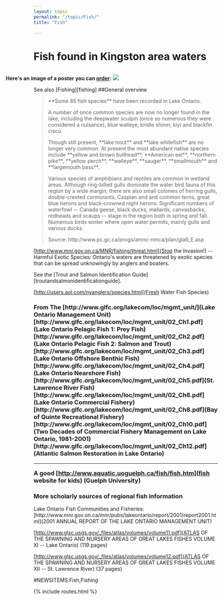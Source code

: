 ```yaml
---
layout: topic
permalink: "/topic/Fish/"
title: "Fish"

---
```


<h1>Fish found in Kingston area waters</h1>
<div class="imagewrap" style="float:right;width:580px;">
<p><strong>Here's an image of a poster you can <a href="http://www.seagrant.wisc.edu/greatlakesfish/poster.html">order</a>:</strong>
<a href="http://www.seagrant.wisc.edu/greatlakesfish/poster.html"><img src="http://www.seagrant.wisc.edu/greatlakesfish/Graphics/PosterLG.jpg"></a></p></div>
See also [Fishing][fishing]
##General overview<blockquote>
<p>**Some 85 fish species** have been recorded in Lake Ontario.
<p>A number of once common species are now no longer found in the lake, including the deepwater sculpin (once so numerous they were considered a nuisance), blue walleye, bridle shiner, kiyi and blackfin cisco.
<p>Though still present, **lake trout** and **lake whitefish** are no longer very common. At present the most abundant native species include **yellow and brown bullhead**, **American eel**, **northern pike**, **yellow perch**, **walleye**, **sauger**, **smallmouth** and **largemouth bass**.
<p>Various species of amphibians and reptiles are common in wetland areas. Although ring-billed gulls dominate the water bird fauna of this region by a wide margin, there are also small colonies of herring gulls, double-crested cormorants, Caspian and and common terns, great blue herons and black-crowned night herons. Significant numbers of waterfowl -- Canada geese, black ducks, mallards, canvasbacks, redheads and scaups -- stage in the region both in spring and fall. Numerous birds winter where open water permits, mainly gulls and various ducks.
<p>Source: http://www.pc.gc.ca/progs/amnc-nmca/plan/gla6_E.asp</a>
</blockquote>

[http://www.mnr.gov.on.ca/MNR/fishing/threat.html](Stop the Invasion!) -- Harmful Exotic Species: Ontario's waters are threatened by exotic species that can be spread unknowingly by anglers and boaters.

See the [Trout and Salmon Identification Guide][troutandsalmonidentificationguide].

[http://users.aol.com/nyanglers/species.html](Fresh Water Fish Species)

<h3> From The [http://www.glfc.org/lakecom/loc/mgmt_unit/](Lake Ontario Management Unit)
  [http://www.glfc.org/lakecom/loc/mgmt_unit/02_Ch1.pdf](Lake Ontario Pelagic Fish 1: Prey Fish)
  [http://www.glfc.org/lakecom/loc/mgmt_unit/02_Ch2.pdf](Lake Ontario Pelagic Fish 2: Salmon and Trout)
  [http://www.glfc.org/lakecom/loc/mgmt_unit/02_Ch3.pdf](Lake Ontario Offshore Benthic Fish)
  [http://www.glfc.org/lakecom/loc/mgmt_unit/02_Ch4.pdf](Lake Ontario Nearshore Fish)
  [http://www.glfc.org/lakecom/loc/mgmt_unit/02_Ch5.pdf](St. Lawrence River Fish)
  [http://www.glfc.org/lakecom/loc/mgmt_unit/02_Ch6.pdf](Lake Ontario Commercial Fishery)
  [http://www.glfc.org/lakecom/loc/mgmt_unit/02_Ch8.pdf](Bay of Quinte Recreational Fishery)
  [http://www.glfc.org/lakecom/loc/mgmt_unit/02_Ch10.pdf](Two Decades of Commercial Fishery Management on Lake Ontario, 1981-2001)
  [http://www.glfc.org/lakecom/loc/mgmt_unit/02_Ch12.pdf](Atlantic Salmon Restoration in Lake Ontario)

----

A good [http://www.aquatic.uoguelph.ca/fish/fish.htm](fish website for kids) (Guelph University)

<h3>More scholarly sources of regional fish information</h3>
Lake Ontario Fish Communities and Fisheries: [http://www.mnr.gov.on.ca/mnr/pubs/lakeontario/report/2001/report2001.html](2001 ANNUAL REPORT OF THE LAKE ONTARIO MANAGEMENT UNIT)

[http://www.glsc.usgs.gov/_files/atlas/volumes/volume11.pdf](ATLAS OF THE SPAWNING AND NURSERY AREAS OF GREAT LAKES FISHES VOLUME XI -- Lake Ontario) (119 pages)

[http://www.glsc.usgs.gov/_files/atlas/volumes/volume12.pdf](ATLAS OF THE SPAWNING AND NURSERY AREAS OF GREAT LAKES FISHES VOLUME XII -- St. Lawrence River) (37 pages)

#NEWSITEMS:Fish,Fishing

{% include routes.html %}
